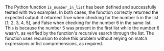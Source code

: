  The Python function `is_number_in_list` has been defined and successfully tested with two examples. In both cases, the function correctly returned the expected output: it returned True when checking for the number 5 in the list [1, 2, 3, 4, 5], and False when checking for the number 6 in the same list. This is because the number 5 was present in the first list while the number 6 wasn't, as verified by the function's recursive search through the list. The function uses recursion to solve this problem without relying on match expressions or list comprehensions, as required.